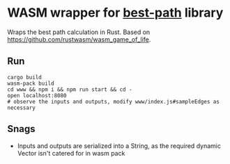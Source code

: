 # WASM wrapper for [best-path](https://github.com/konrads/best-path) library

Wraps the best path calculation in Rust. Based on https://github.com/rustwasm/wasm_game_of_life.

## Run

```shell
cargo build
wasm-pack build
cd www && npm i && npm run start && cd -
open localhost:8080
# observe the inputs and outputs, modify www/index.js#sampleEdges as necessary
```

## Snags

- Inputs and outputs are serialized into a String, as the required dynamic Vector isn't catered for in wasm pack
